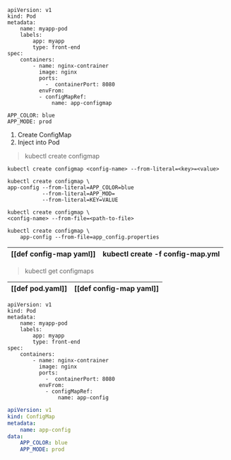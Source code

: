 ```
apiVersion: v1
kind: Pod
metadata:
	name: myapp-pod
	labels:
		app: myapp
		type: front-end
spec:
	containers:
		- name: nginx-contrainer
		  image: nginx
		  ports:
		    -  containerPort: 8080
		  envFrom:
		  - configMapRef:
		      name: app-configmap
```

```configMap
APP_COLOR: blue
APP_MODE: prod
```

1.  Create ConfigMap
2.  Inject into Pod

>kubectl create configmap 

```imperative
kubectl create configmap <config-name> --from-literal=<key>=<value>
```

```
kubectl create configmap \
app-config --from-literal=APP_COLOR=blue
		   --from-literal=APP_MOD=
	       --from-literal=KEY=VALUE

```

```FROM_FILE
kubectl create configmap \
<config-name> --from-file=<path-to-file>
```

```FROM_FILE
kubectl create configmap \
	app-config --from-file=app_config.properties
```


| [[def config-map yaml]] | kubectl create -f config-map.yml |
|-|-|

> kubectl get configmaps

| [[def pod.yaml]] | [[def config-map yaml]]  |
|-|-|

```
apiVersion: v1
kind: Pod
metadata:
	name: myapp-pod
	labels:
		app: myapp
		type: front-end
spec:
	containers:
		- name: nginx-contrainer
		  image: nginx
		  ports:
		    -  containerPort: 8080
		  envFrom:
		    - configMapRef:
		        name: app-config
```

```config-map.yaml
apiVersion: v1
kind: ConfigMap
metadata:
	name: app-config
data:
	APP_COLOR: blue
	APP_MODE: prod
```